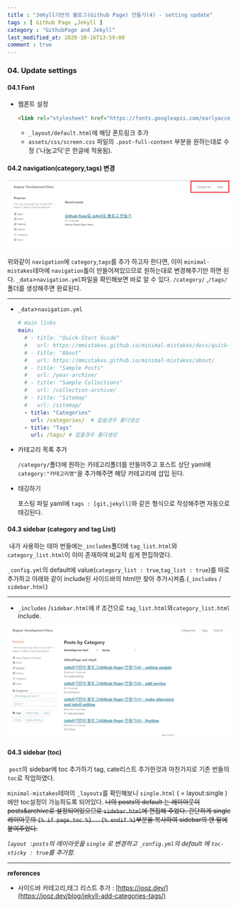 ```yaml
---
title : "JeKyll기반의 블로그(Github Page) 만들기(4) - setting update"
tags : [ Github Page ,Jekyll ]
category : "GithubPage and Jekyll"
last_modified_at: 2020-10-16T13:59:00
comment : true
---
```


### 04. Update settings



#### 04.1 Font

- 웹폰트 설정

  ```html
  <link rel="stylesheet" href="https://fonts.googleapis.com/earlyaccess/nanumgothic.css"> <!-- 나눔고딕 -->
  ```

  - `_layout/default.html`에 해당 폰트링크 추가
  - `assets/css/screen.css` 파일의  `.post-full-content` 부분을 원하는대로 수정 ('나눔고딕'은 한글에 적용됨).



#### 04.2 navigation(category,tags) 변경

<img src="/assets/images/posts/image-20201016112619389.png" class="image-shadow-card" alt="image-20201015170009781" style="zoom:80%;" />

위와같이 `navigation`에 `category`,`tags`를 추가 하고자 한다면, 이미 `minimal-mistakes`테마에 `navigation`틀이 만들어져있으므로 원하는대로 변경해주기만 하면 된다. `_data`>`navigation.yml`파일을 확인해보면 바로 알 수 있다. `/category/` ,`/tags/`폴더를 생성해주면 완료된다.

----

- `_data`>`navigation.yml`

  ```yaml
  # main links
  main:
    # - title: "Quick-Start Guide"
    #   url: https://mmistakes.github.io/minimal-mistakes/docs/quick-start-guide/
    # - title: "About"
    #   url: https://mmistakes.github.io/minimal-mistakes/about/
    # - title: "Sample Posts"
    #   url: /year-archive/
    # - title: "Sample Collections"
    #   url: /collection-archive/
    # - title: "Sitemap"
    #   url: /sitemap/
    - title: "Categories"
      url: /categories/  # 없을경우 폴더생성
    - title: "Tags"
      url: /tags/ # 없을경우 폴더생성
  ```

- 카테고리 목록 추가

  `/category/`폴더에 원하는 카테고리폴더를 만들어주고 포스트 상단 yaml에 `category:"카테고리명"`을 추가해주면 해당 카테고리에 삽입 된다.

- 태깅하기 

  포스팅 파일 yaml에 `tags : [git,jekyll]`와 같은 형식으로 작성해주면 자동으로 태깅된다.



#### 04.3  sidebar (category and tag List)

​	내가 사용하는 테마 번들에는`_includes`폴더에 `tag_list.html`와`category_list.html`이 이미 존재하여 비교적 쉽게 편집하였다.

`_config.yml`의 default에 value(`category_list : true`,`tag_list : true`)를 따로 추가하고 아래와 같이 include된 사이드바의 html만 찾아 추가시켜줌.(`_includes` / `sidebar.html`) 

---

- `_includes` /`sidebar.html`에 if 조건으로 `tag_list.html`와`category_list.html` include.

<img src="\assets\images\posts\image-20201016162539687.png" alt="image-20201016162539687" class="image-shadow-card" style="zoom:80%;" />



#### 04.3  sidebar (toc)

​	 `post`의 sidebar에 toc 추가하기 tag, cate리스트 추가한것과 마찬가지로 기존 번들의 `toc`로 작업하였다.

`minimal-mistakes`테마의 `_layouts`를 확인해보니 `single.html` ( = layout:single ) 에만 toc설정이 가능하도록 되어있다. ~~나의 posts의 default 는 레이아웃이 posts&archive로 설정되어있으므로 `sidebar.html`에 편집해 주었다. 간단하게 single레이아웃의 `{% if page.toc %}...{% endif %}`부분을 복사하여 sidebar의 맨 밑에 붙여주었다.~~

*`layout :posts`의 레이아웃을  `single` 로 변경하고 `_config.yml`의 default 에 `toc-sticky : true`를 추가함.*



----

**references**

- 사이드바 카테고리,태그 리스트 추가 : [https://jooz.dev/](https://jooz.dev/blog/jekyll-add-categories-tags/)





